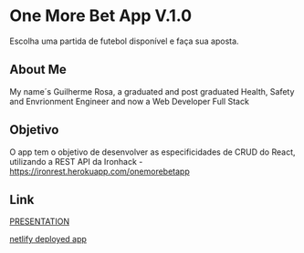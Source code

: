 # One More Bet App V.1.0

Escolha uma partida de futebol disponível e faça sua aposta.

## About Me
My name´s Guilherme Rosa, a graduated and post graduated Health, Safety and Envrionment Engineer and now a Web Developer Full Stack

## Objetivo
O app tem o objetivo de desenvolver as especificidades de CRUD do React, utilizando a REST API da Ironhack - https://ironrest.herokuapp.com/onemorebetapp

## Link
[PRESENTATION]()

[netlify deployed app](https://onemorebetapp.netlify.app/)
